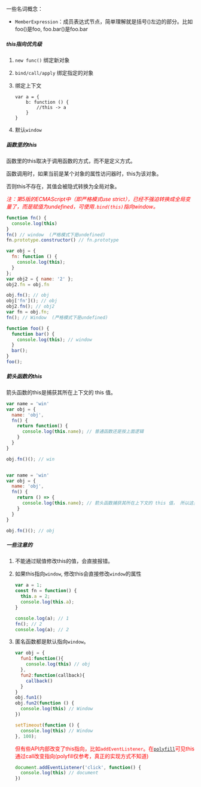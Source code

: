 一些名词概念：

- `MemberExpression`：成员表达式节点，简单理解就是括号()左边的部分。比如foo()是foo, foo.bar()是foo.bar





##### this指向优先级

1. `new func()` 绑定新对象

2. `bind/call/apply` 绑定指定的对象

3. 绑定上下文

   ```
   var a = {
       b: function () {
           //this -> a
       }
   }
   ```

4. 默认`window`



##### 函数里的this #####

函数里的this取决于调用函数的方式，而不是定义方式。

函数调用时，如果当前是某个对象的属性访问器时，this为该对象。

否则this不存在，其值会被隐式转换为全局对象。

<font color=red>*注：第5版的ECMAScript中（即严格模式use strict），已经不强迫转换成全局变量了，而是赋值为undefined，可使用`.bind(this)`指向window。*</font>

```javascript
function fn() {
  console.log(this)
}
fn() // window  (严格模式下是undefined)
fn.prototype.constructor() // fn.prototype
```

```javascript
var obj = {
  fn: function () {
    console.log(this);
  }
};
var obj2 = { name: '2' };
obj2.fn = obj.fn

obj.fn(); // obj 
obj['fn'](); // obj
obj2.fn(); // obj2
var fn = obj.fn;
fn(); // Window  (严格模式下是undefined)
```

```javascript
function foo() {
  function bar() {
    console.log(this); // window
  }
  bar();
}
foo();
```



##### 箭头函数的this #####

箭头函数的this是捕获其所在上下文的 this 值。

```javascript
var name = 'win'
var obj = {
  name: 'obj',
  fn() {
    return function() {
      console.log(this.name); // 普通函数还是按上面逻辑
    }
  }
}

obj.fn()(); // win


var name = 'win'
var obj = {
  name: 'obj',
  fn() {
    return () => {
      console.log(this.name); // 箭头函数捕获其所在上下文的 this 值， 所以这里的this是指obj
    }
  }
}

obj.fn()(); // obj
```





##### 一些注意的

1. 不能通过赋值修改this的值，会直接报错。

2. 如果this指向`window`, 修改this会直接修改`window`的属性

   ```javascript
   var a = 1;
   const fn = function() {
     this.a = 2;
     console.log(this.a);
   }
   
   console.log(a); // 1
   fn(); // 2
   console.log(a); // 2
   ```

3. 匿名函数都是默认指向`window`。

   ```javascript
   var obj = {
     fun1:function(){
       console.log(this) // obj
     },
     fun2:function(callback){
       callback()
     }
   }
   obj.fun1()
   obj.fun2(function () {
     console.log(this) // Window
   })
   ```

   ```javascript
   setTimeout(function () {
     console.log(this) // Window
   }, 100);
   ```

   

   <font color=red>但有些API内部改变了this指向，比如`addEventListener`。在[`polyfill`](https://developer.mozilla.org/zh-CN/docs/Web/API/EventTarget/addEventListener)可见this通过call改变指向(polyfill仅参考，真正的实现方式不知道)</font>

   ```javascript
   document.addEventListener('click', function() {
     console.log(this) // document
   })
   ```

